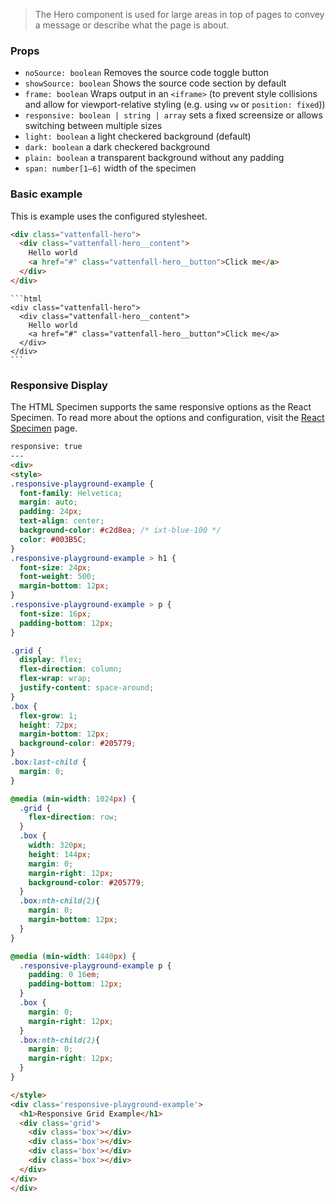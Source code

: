 > The Hero component is used for large areas in top of pages to convey a message or describe what the page is about.

### Props

- `noSource: boolean` Removes the source code toggle button
- `showSource: boolean` Shows the source code section by default
- `frame: boolean` Wraps output in an `<iframe>` (to prevent style collisions and allow for viewport-relative styling (e.g. using `vw` or `position: fixed`))
- `responsive: boolean | string | array` sets a fixed screensize or allows switching between multiple sizes
- `light: boolean` a light checkered background (default)
- `dark: boolean` a dark checkered background
- `plain: boolean` a transparent background without any padding
- `span: number[1–6]` width of the specimen


### Basic example

This is example uses the configured stylesheet.

```html
<div class="vattenfall-hero">
  <div class="vattenfall-hero__content">
    Hello world
    <a href="#" class="vattenfall-hero__button">Click me</a>
  </div>
</div>
```

````code
```html
<div class="vattenfall-hero">
  <div class="vattenfall-hero__content">
    Hello world
    <a href="#" class="vattenfall-hero__button">Click me</a>
  </div>
</div>
```
````

### Responsive Display

The HTML Specimen supports the same responsive options as the React Specimen. To read more about the options and configuration, visit the [React Specimen](/specimens/react#responsive-display) page.

```html
responsive: true
---
<div>
<style>
.responsive-playground-example {
  font-family: Helvetica;
  margin: auto;
  padding: 24px;
  text-align: center;
  background-color: #c2d8ea; /* ixt-blue-100 */
  color: #003B5C;
}
.responsive-playground-example > h1 {
  font-size: 24px;
  font-weight: 500;
  margin-bottom: 12px;
}
.responsive-playground-example > p {
  font-size: 16px;
  padding-bottom: 12px;
}

.grid {
  display: flex;
  flex-direction: column;
  flex-wrap: wrap;
  justify-content: space-around;
}
.box {
  flex-grow: 1;
  height: 72px;
  margin-bottom: 12px;
  background-color: #205779;
}
.box:last-child {
  margin: 0;
}

@media (min-width: 1024px) {
  .grid {
    flex-direction: row;
  }
  .box {
    width: 320px;
    height: 144px;
    margin: 0;
    margin-right: 12px;
    background-color: #205779;
  }
  .box:nth-child(2){
    margin: 0;
    margin-bottom: 12px;
  }
}

@media (min-width: 1440px) {
  .responsive-playground-example p {
    padding: 0 16em;
    padding-bottom: 12px;
  }
  .box {
    margin: 0;
    margin-right: 12px;
  }
  .box:nth-child(2){
    margin: 0;
    margin-right: 12px;
  }
}

</style>
<div class='responsive-playground-example'>
  <h1>Responsive Grid Example</h1>
  <div class='grid'>
    <div class='box'></div>
    <div class='box'></div>
    <div class='box'></div>
    <div class='box'></div>
  </div>
</div>
</div>
```
